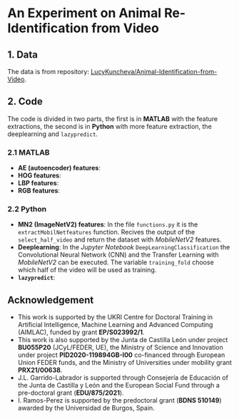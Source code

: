 An Experiment on Animal Re-Identification from Video
===


## 1. Data

The data is from repository: [LucyKuncheva/Animal-Identification-from-Video](https://github.com/LucyKuncheva/Animal-Identification-from-Video).

## 2. Code
The code is divided in two parts, the first is in **MATLAB** with the feature extractions, the second is in **Python** with more feature extraction, the deeplearning and `lazypredict`.

### 2.1 MATLAB

* **AE (autoencoder) features**:
* **HOG features**:
* **LBP features**:
* **RGB features**: 

### 2.2 Python

* **MN2 (ImageNetV2) features**: In the file `functions.py` it is the `extractMobilNetfeatures` function. Recives the output of the `select_half_video` and return the dataset with *MobileNetV2* features.
* **Deeplearning**: In the *Jupyter Notebook* `DeepLearningClassification` the Convolutional Neural Network (CNN) and the Transfer Learning with *MobileNetV2* can be executed. The variable `training_fold` choose which half of the video will be used as training. 
* **`lazypredict`**:


## Acknowledgement
* This work is supported by the UKRI Centre for Doctoral Training in Artificial Intelligence, Machine Learning and Advanced Computing (AIMLAC), funded by grant **EP/S023992/1**. 
* This work is also supported by the Junta de Castilla  León under project **BU055P20** (JCyL/FEDER, UE), the Ministry of Science and Innovation under project **PID2020-119894GB-I00** co-financed through European Union FEDER funds, and the Ministry of Universities under mobility grant **PRX21/00638**.
* J.L. Garrido-Labrador is supported through Consejería de Educación of the Junta de Castilla y León and the European Social Fund through a pre-doctoral grant (**EDU/875/2021**). 
* I. Ramos-Perez is supported by the predoctoral grant (**BDNS 510149**) awarded by the Universidad de Burgos, Spain.
